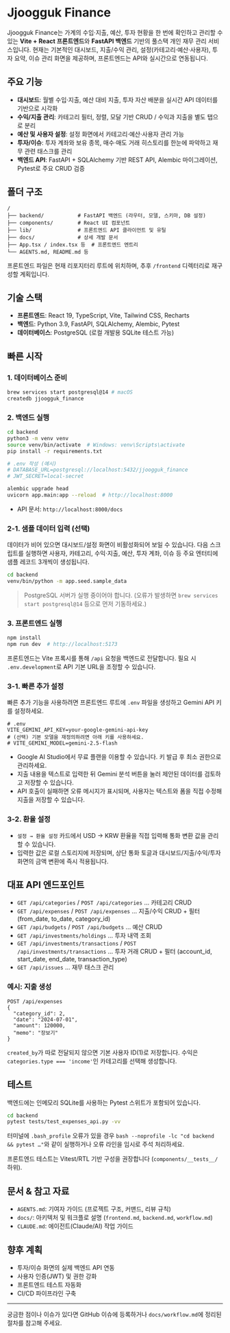 # Jjoogguk Finance

Jjoogguk Finance는 가계의 수입·지출, 예산, 투자 현황을 한 번에 확인하고 관리할 수 있는 **Vite + React 프론트엔드**와 **FastAPI 백엔드** 기반의 풀스택 개인 재무 관리 서비스입니다. 현재는 기본적인 대시보드, 지출/수익 관리, 설정(카테고리·예산·사용자), 투자 요약, 이슈 관리 화면을 제공하며, 프론트엔드는 API와 실시간으로 연동됩니다.

## 주요 기능

- **대시보드**: 월별 수입·지출, 예산 대비 지출, 투자 자산 배분을 실시간 API 데이터를 기반으로 시각화
- **수익/지출 관리**: 카테고리 필터, 정렬, 모달 기반 CRUD / 수익과 지출을 별도 탭으로 분리
- **예산 및 사용자 설정**: 설정 화면에서 카테고리·예산·사용자 관리 가능
- **투자/이슈**: 투자 계좌와 보유 종목, 매수·매도 거래 히스토리를 한눈에 파악하고 재무 관련 태스크를 관리
- **백엔드 API**: FastAPI + SQLAlchemy 기반 REST API, Alembic 마이그레이션, Pytest로 주요 CRUD 검증

## 폴더 구조

```
/
├── backend/           # FastAPI 백엔드 (라우터, 모델, 스키마, DB 설정)
├── components/        # React UI 컴포넌트
├── lib/               # 프론트엔드 API 클라이언트 및 유틸
├── docs/              # 상세 개발 문서
├── App.tsx / index.tsx 등  # 프론트엔드 엔트리
└── AGENTS.md, README.md 등
```

프론트엔드 파일은 현재 리포지터리 루트에 위치하며, 추후 `/frontend` 디렉터리로 재구성할 계획입니다.

## 기술 스택

- **프론트엔드**: React 19, TypeScript, Vite, Tailwind CSS, Recharts
- **백엔드**: Python 3.9, FastAPI, SQLAlchemy, Alembic, Pytest
- **데이터베이스**: PostgreSQL (로컬 개발용 SQLite 테스트 가능)

## 빠른 시작

### 1. 데이터베이스 준비

```bash
brew services start postgresql@14 # macOS
createdb jjoogguk_finance
```

### 2. 백엔드 실행

```bash
cd backend
python3 -m venv venv
source venv/bin/activate  # Windows: venv\Scripts\activate
pip install -r requirements.txt

# .env 작성 (예시)
# DATABASE_URL=postgresql://localhost:5432/jjoogguk_finance
# JWT_SECRET=local-secret

alembic upgrade head
uvicorn app.main:app --reload  # http://localhost:8000
```

- API 문서: `http://localhost:8000/docs`

### 2-1. 샘플 데이터 입력 (선택)

데이터가 비어 있으면 대시보드/설정 화면이 비활성화되어 보일 수 있습니다. 다음 스크립트를 실행하면 사용자, 카테고리, 수익·지출, 예산, 투자 계좌, 이슈 등 주요 엔터티에 샘플 레코드 3개씩이 생성됩니다.

```bash
cd backend
venv/bin/python -m app.seed.sample_data
```

> PostgreSQL 서버가 실행 중이어야 합니다. (오류가 발생하면 `brew services start postgresql@14` 등으로 먼저 기동하세요.)

### 3. 프론트엔드 실행

```bash
npm install
npm run dev  # http://localhost:5173
```

프론트엔드는 Vite 프록시를 통해 `/api` 요청을 백엔드로 전달합니다. 필요 시 `.env.development`로 API 기본 URL을 조정할 수 있습니다.

### 3-1. 빠른 추가 설정

빠른 추가 기능을 사용하려면 프론트엔드 루트에 `.env` 파일을 생성하고 Gemini API 키를 설정하세요.

```
# .env
VITE_GEMINI_API_KEY=your-google-gemini-api-key
# (선택) 기본 모델을 재정의하려면 아래 키를 사용하세요.
# VITE_GEMINI_MODEL=gemini-2.5-flash
```

- Google AI Studio에서 무료 플랜을 이용할 수 있습니다. 키 발급 후 최소 권한으로 관리하세요.
- 지출 내용을 텍스트로 입력한 뒤 Gemini 분석 버튼을 눌러 제안된 데이터를 검토하고 저장할 수 있습니다.
- API 호출이 실패하면 오류 메시지가 표시되며, 사용자는 텍스트와 폼을 직접 수정해 지출을 저장할 수 있습니다.

### 3-2. 환율 설정

- `설정 → 환율 설정` 카드에서 USD → KRW 환율을 직접 입력해 통화 변환 값을 관리할 수 있습니다.
- 입력한 값은 로컬 스토리지에 저장되며, 상단 통화 토글과 대시보드/지출/수익/투자 화면의 금액 변환에 즉시 적용됩니다.

## 대표 API 엔드포인트

- `GET /api/categories` / `POST /api/categories` … 카테고리 CRUD
- `GET /api/expenses` / `POST /api/expenses` … 지출/수익 CRUD + 필터 (from_date, to_date, category_id)
- `GET /api/budgets` / `POST /api/budgets` … 예산 CRUD
- `GET /api/investments/holdings` … 투자 내역 조회
- `GET /api/investments/transactions` / `POST /api/investments/transactions` … 투자 거래 CRUD + 필터 (account_id, start_date, end_date, transaction_type)
- `GET /api/issues` … 재무 태스크 관리

### 예시: 지출 생성

```http
POST /api/expenses
{
  "category_id": 2,
  "date": "2024-07-01",
  "amount": 120000,
  "memo": "장보기"
}
```

`created_by`가 따로 전달되지 않으면 기본 사용자 ID(1)로 저장합니다. 수익은 `categories.type === 'income'`인 카테고리를 선택해 생성합니다.

## 테스트

백엔드에는 인메모리 SQLite를 사용하는 Pytest 스위트가 포함되어 있습니다.

```bash
cd backend
pytest tests/test_expenses_api.py -vv
```

터미널에 `.bash_profile` 오류가 있을 경우 `bash --noprofile -lc "cd backend && pytest …"`와 같이 실행하거나 오류 라인을 임시로 주석 처리하세요.

프론트엔드 테스트는 Vitest/RTL 기반 구성을 권장합니다 (`components/__tests__/` 하위).

## 문서 & 참고 자료

- `AGENTS.md`: 기여자 가이드 (프로젝트 구조, 커맨드, 리뷰 규칙)
- `docs/`: 아키텍처 및 워크플로 설명 (`frontend.md`, `backend.md`, `workflow.md`)
- `CLAUDE.md`: 에이전트(Claude/AI) 작업 가이드

## 향후 계획

- 투자/이슈 화면의 실제 백엔드 API 연동
- 사용자 인증(JWT) 및 권한 강화
- 프론트엔드 테스트 자동화
- CI/CD 파이프라인 구축

---  
궁금한 점이나 이슈가 있다면 GitHub 이슈에 등록하거나 `docs/workflow.md`에 정리된 절차를 참고해 주세요.
